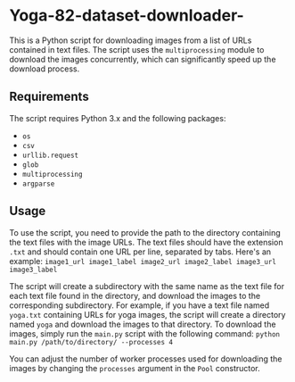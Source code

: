 # Yoga-82-dataset-downloader-
This is a Python script for downloading images from a list of URLs contained in text files. The script uses the `multiprocessing` module to download the images concurrently, which can significantly speed up the download process.

## Requirements

The script requires Python 3.x and the following packages:

- `os`
- `csv`
- `urllib.request`
- `glob`
- `multiprocessing`
- `argparse`

## Usage

To use the script, you need to provide the path to the directory containing the text files with the image URLs. The text files should have the extension `.txt` and should contain one URL per line, separated by tabs. Here's an example:
`image1_url image1_label
 image2_url image2_label
 image3_url image3_label`

The script will create a subdirectory with the same name as the text file for each text file found in the directory, and download the images to the corresponding subdirectory. For example, if you have a text file named `yoga.txt` containing URLs for yoga images, the script will create a directory named `yoga` and download the images to that directory.
To download the images, simply run the `main.py` script with the following command:
`python main.py /path/to/directory/ --processes 4`

You can adjust the number of worker processes used for downloading the images by changing the `processes` argument in the `Pool` constructor.
